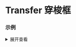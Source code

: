 # Transfer 穿梭框

### 示例

<Transfer
      :data="[
            {
              id: 1,
              label: 'Option1 ',
              disabled: false,
            },
            {
              id: 2,
              label: 'Option2 ',
              disabled: false,
            },
            {
              id: 3,
              label: 'Option3 ',
              disabled: true,
            },
            {
              id: 4,
              label: 'Option4 ',
              disabled: false,
            },
          ]"
      left-title="左边"
      right-title="右边"
      empty-key-words="没有数据"
    ></Transfer>


<details>
 
<summary>展开查看</summary>
 
```vue
<template>
  <Transfer
    :data="data"
    left-title="左边"
    right-title="右边"
    empty-key-words="没有数据"
    v-model="value"
  ></Transfer>
</template>

<script setup>
import { ref } from 'vue'
let list = [
  {
    id: 1,
    label: 'Option1 ',
    disabled: false,
  },
  {
    id: 2,
    label: 'Option2 ',
    disabled: false,
  },
  {
    id: 3,
    label: 'Option3 ',
    disabled: true,
  },
  {
    id: 4,
    label: 'Option4 ',
    disabled: false,
  },
]
const value = ref([])
const data = ref(list)
</script>

```
</details>







